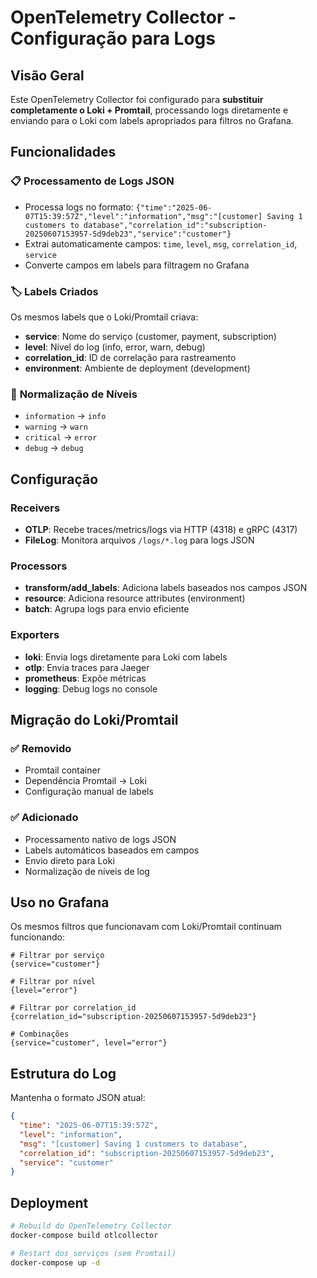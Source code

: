 # OpenTelemetry Collector - Configuração para Logs

## Visão Geral

Este OpenTelemetry Collector foi configurado para **substituir completamente o Loki + Promtail**, processando logs diretamente e enviando para o Loki com labels apropriados para filtros no Grafana.

## Funcionalidades

### 📋 **Processamento de Logs JSON**
- Processa logs no formato: `{"time":"2025-06-07T15:39:57Z","level":"information","msg":"[customer] Saving 1 customers to database","correlation_id":"subscription-20250607153957-5d9deb23","service":"customer"}`
- Extrai automaticamente campos: `time`, `level`, `msg`, `correlation_id`, `service`
- Converte campos em labels para filtragem no Grafana

### 🏷️ **Labels Criados**
Os mesmos labels que o Loki/Promtail criava:
- **service**: Nome do serviço (customer, payment, subscription)
- **level**: Nível do log (info, error, warn, debug)
- **correlation_id**: ID de correlação para rastreamento
- **environment**: Ambiente de deployment (development)

### 🔄 **Normalização de Níveis**
- `information` → `info`
- `warning` → `warn`
- `critical` → `error`
- `debug` → `debug`

## Configuração

### Receivers
- **OTLP**: Recebe traces/metrics/logs via HTTP (4318) e gRPC (4317)
- **FileLog**: Monitora arquivos `/logs/*.log` para logs JSON

### Processors
- **transform/add_labels**: Adiciona labels baseados nos campos JSON
- **resource**: Adiciona resource attributes (environment)
- **batch**: Agrupa logs para envio eficiente

### Exporters
- **loki**: Envia logs diretamente para Loki com labels
- **otlp**: Envia traces para Jaeger
- **prometheus**: Expõe métricas
- **logging**: Debug logs no console

## Migração do Loki/Promtail

### ✅ **Removido**
- Promtail container
- Dependência Promtail → Loki
- Configuração manual de labels

### ✅ **Adicionado**
- Processamento nativo de logs JSON
- Labels automáticos baseados em campos
- Envio direto para Loki
- Normalização de níveis de log

## Uso no Grafana

Os mesmos filtros que funcionavam com Loki/Promtail continuam funcionando:

```logql
# Filtrar por serviço
{service="customer"}

# Filtrar por nível
{level="error"}

# Filtrar por correlation_id
{correlation_id="subscription-20250607153957-5d9deb23"}

# Combinações
{service="customer", level="error"}
```

## Estrutura do Log

Mantenha o formato JSON atual:
```json
{
  "time": "2025-06-07T15:39:57Z",
  "level": "information",
  "msg": "[customer] Saving 1 customers to database",
  "correlation_id": "subscription-20250607153957-5d9deb23",
  "service": "customer"
}
```

## Deployment

```bash
# Rebuild do OpenTelemetry Collector
docker-compose build otlcollector

# Restart dos serviços (sem Promtail)
docker-compose up -d
``` 